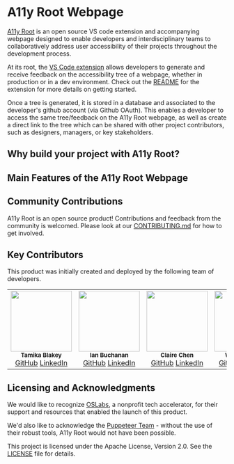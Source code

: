 # A11y Root Webpage

[A11y Root](https://a11yroot.dev/) is an open source VS code extension and accompanying webpage designed to enable developers and interdisciplinary teams to collaboratively address user accessibility of their projects throughout the development process.

At its root, the [VS Code extension](https://github.com/oslabs-beta/A11y-Root-Extension) allows developers to generate and receive feedback on the accessibility tree of a webpage, whether in production or in a dev environment. Check out the [README](https://github.com/oslabs-beta/A11y-Root-Extension/blob/dev/README.md) for the extension for more details on getting started.

Once a tree is generated, it is stored in a database and associated to the developer's github account (via Github OAuth). This enables a developer to access the same tree/feedback on the A11y Root webpage, as well as create a direct link to the tree which can be shared with other project contributors, such as designers, managers, or key stakeholders.

## Why build your project with A11y Root?


## Main Features of the A11y Root Webpage


## Community Contributions

A11y Root is an open source product! Contributions and feedback from the community is welcomed. Please look at our [CONTRIBUTING.md](./CONTRIBUTING.md) for how to get involved.

## Key Contributors

This product was initially created and deployed by the following team of developers.

<table>
<td align="center">
  <img src="https://avatars.githubusercontent.com/u/150477249?v=4" width="140px;" alt=""/>
  <br/>
  <sub><b>Tamika Blakey</b></sub>
  <br/>
  <a href="https://github.com/jamagachi">GitHub</a>
  <a href="https://www.linkedin.com/in/tamikablakey/">LinkedIn</a>
</td>

<td align="center">
  <img src="https://avatars.githubusercontent.com/u/107963806?v=4" width="140px;" alt=""/>
  <br/>
  <sub><b>Ian Buchanan</b></sub>
  <br/>
  <a href="https://github.com/ianbuchanan42">GitHub</a>
  <a href="https://www.linkedin.com/in/ian-buchanan-accessibility/">LinkedIn</a>
</td>

<td align="center">
  <img src="https://avatars.githubusercontent.com/u/49629405?v=4" width="140px;" alt=""/>
  <br/>
  <sub><b>Claire Chen</b></sub>
  <br/>
  <a href="https://github.com/claireandj666">GitHub</a>
  <a href="https://www.linkedin.com/in/claire-chen11/">LinkedIn</a>
</td>

<td align="center">
  <img src="https://avatars.githubusercontent.com/u/175950716?v=4" width="140px;" alt=""/>
  <br/>
  <sub><b>Warren Cutler</b></sub>
  <br/>
  <a href="https://github.com/warren-cutler">GitHub</a>
  <a href="https://www.linkedin.com/in/warren-cutler/">LinkedIn</a>
</td>

<td align="center">
  <img src="https://avatars.githubusercontent.com/u/141786979?v=4" width="140px;" alt=""/>
  <br/>
  <sub><b>Jeet Patel</b></sub>
  <br/>
  <a href="https://github.com/Jeetp45">GitHub</a>
  <a href="http://www.linkedin.com/in/jeetpatel-a838202545">LinkedIn</a>
</td>

</table>

## Licensing and Acknowledgments

We would like to recognize [OSLabs](https://www.opensourcelabs.io/), a nonprofit tech accelerator, for their support and resources that enabled the launch of this product.

We'd also like to acknowledge the [Puppeteer Team](https://pptr.dev/) - without the use of their robust tools, A11y Root would not have been possible.

This project is licensed under the Apache License, Version 2.0. See the [LICENSE](./LICENSE) file for details.
